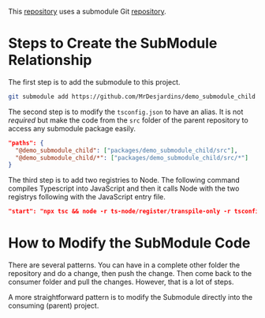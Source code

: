 This [repository](https://github.com/MrDesjardins/demo_submodule_parent) uses a submodule Git [repository](https://github.com/MrDesjardins/demo_submodule_child).

# Steps to Create the SubModule Relationship

The first step is to add the submodule to this project.

```sh
git submodule add https://github.com/MrDesjardins/demo_submodule_child ./packages/demo_submodule_child
```

The second step is to modify the `tsconfig.json` to have an alias. It is not _required_ but make the code from the `src` folder of the parent repository to access any submodule package easily.

```json
"paths": {
  "@demo_submodule_child": ["packages/demo_submodule_child/src"],
  "@demo_submodule_child/*": ["packages/demo_submodule_child/src/*"]
}
```

The third step is to add two registries to Node. The following command compiles Typescript into JavaScript and then it calls Node with the two registrys following with the JavaScript entry file.

```json
"start": "npx tsc && node -r ts-node/register/transpile-only -r tsconfig-paths/register build/src/index.js"
```

# How to Modify the SubModule Code

There are several patterns. You can have in a complete other folder the repository and do a change, then push the change. Then come back to the consumer folder and pull the changes. However, that is a lot of steps.

A more straightforward pattern is to modify the Submodule directly into the consuming (parent) project.
